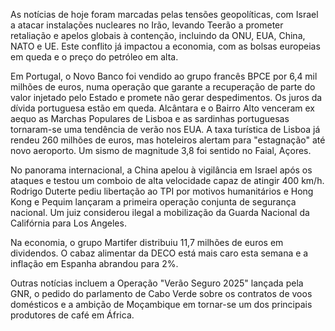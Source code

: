 As notícias de hoje foram marcadas pelas tensões geopolíticas, com Israel a atacar instalações nucleares no Irão, levando Teerão a prometer retaliação e apelos globais à contenção, incluindo da ONU, EUA, China, NATO e UE. Este conflito já impactou a economia, com as bolsas europeias em queda e o preço do petróleo em alta.

Em Portugal, o Novo Banco foi vendido ao grupo francês BPCE por 6,4 mil milhões de euros, numa operação que garante a recuperação de parte do valor injetado pelo Estado e promete não gerar despedimentos. Os juros da dívida portuguesa estão em queda. Alcântara e o Bairro Alto venceram ex aequo as Marchas Populares de Lisboa e as sardinhas portuguesas tornaram-se uma tendência de verão nos EUA. A taxa turística de Lisboa já rendeu 260 milhões de euros, mas hoteleiros alertam para "estagnação" até novo aeroporto. Um sismo de magnitude 3,8 foi sentido no Faial, Açores.

No panorama internacional, a China apelou à vigilância em Israel após os ataques e testou um comboio de alta velocidade capaz de atingir 400 km/h. Rodrigo Duterte pediu libertação ao TPI por motivos humanitários e Hong Kong e Pequim lançaram a primeira operação conjunta de segurança nacional. Um juiz considerou ilegal a mobilização da Guarda Nacional da Califórnia para Los Angeles.

Na economia, o grupo Martifer distribuiu 11,7 milhões de euros em dividendos. O cabaz alimentar da DECO está mais caro esta semana e a inflação em Espanha abrandou para 2%.

Outras notícias incluem a Operação "Verão Seguro 2025" lançada pela GNR, o pedido do parlamento de Cabo Verde sobre os contratos de voos domésticos e a ambição de Moçambique em tornar-se um dos principais produtores de café em África.